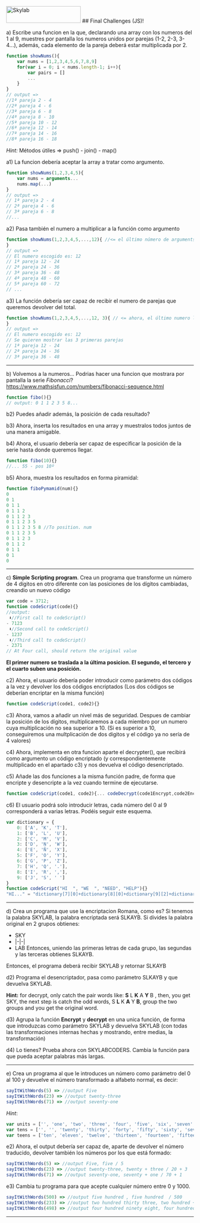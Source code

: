 <img src="http://www.skylabcoders.com/images/403/default.png" alt="Skylab" style="width:200px;height:45px;">
## Final Challenges (JS)!

a) Escribe una funcion en la que, declarando una array con los numeros del 1 al 9, muestres por pantalla los numeros unidos por parejas (1-2, 2-3, 3-4...), además, cada elemento de la  pareja deberá estar multiplicada por 2.
```javascript
function showNums(){
    var nums = [1,2,3,4,5,6,7,8,9]
    for(var i = 0; i < nums.length-1; i++){
        var pairs = []
        ...
    }
}
// output => 
//1ª pareja 2 - 4
//2ª pareja 4 - 6
//3ª pareja 6 - 8
//4ª pareja 8 - 10
//5ª pareja 10 - 12
//6ª pareja 12 - 14
//7ª pareja 14 - 16
//8ª pareja 16 - 18 
```
*Hint:* Métodos útiles => push() - join() - map()

a1) La funcion debería aceptar la array a tratar como argumento. 
```javascript
function showNums(1,2,3,4,5){
    var nums = arguments...
    nums.map(...)
}
// output => 
// 1ª pareja 2 - 4
// 2ª pareja 4 - 6
// 3ª pareja 6 - 8
//... 
```

a2) Pasa también el numero a multiplicar a la función como argumento
```javascript
function showNums(1,2,3,4,5,...,12){ //<= el último número de arguments lo podemos tratar como el numero multiplicador...
} 
// output => 
// El numero escogido es: 12
// 1ª pareja 12 - 24
// 2ª pareja 24 - 36
// 3ª pareja 36 - 48
// 4ª pareja 48 - 60
// 5ª pareja 60 - 72 
// ...
```

a3) La función debería ser capaz de recibir el numero de parejas que queremos devolver del total.
```javascript
function showNums(1,2,3,4,5,...,12, 3){ // <= ahora, el último numero lo podriamos tomar como el delimitador
} 
// output => 
// El numero escogido es: 12
// Se quieren mostrar las 3 primeras parejas
// 1ª pareja 12 - 24
// 2ª pareja 24 - 36
// 3ª pareja 36 - 48
```

---

b) Volvemos a la numeros...
Podrias hacer una funcion que mostrara por pantalla la serie *Fibonacci*?
https://www.mathsisfun.com/numbers/fibonacci-sequence.html

```javascript
function fibo(){}
// output: 0 1 1 2 3 5 8...
```

b2) Puedes añadir además, la posición de cada resultado?

b3) Ahora, inserta los resultados en una array y muestralos todos juntos de una manera amigable.

b4) Ahora, el usuario debería ser capaz de especificar la posición de la serie hasta donde queremos llegar.

```javascript
function fibo(10){}
//... 55 - pos 10º
```

b5) Ahora, muestra los resultados en forma piramidal:
```javascript
function fiboPymamid(num){}
0 
0 1 
0 1 1
0 1 1 2
0 1 1 2 3
0 1 1 2 3 5
0 1 1 2 3 5 8 //To position. num
0 1 1 2 3 5 
0 1 1 2 3
0 1 1 2
0 1 1
0 1 
0
```

---

c) **Simple Scripting program**. Crea un programa que transforme un número de 4 dígitos en otro diferente con las posiciones de los dígitos cambiadas, creandio un nuevo código
```javascript
var code = 3712;
function codeScript(code){}
//output:
 ⬇︎//First call to codeScript()
- 7123
 ⬇︎//Second call to codeScript()
- 1237
 ⬇︎//Third call to codeScript()
- 2371
// At Four call, should return the original value
```
**El primer numero se traslada a la última posicion. El segundo, el tercero y el cuarto suben una posición.**

c2) Ahora, el usuario debería poder introducir como parámetro dos códigos a la vez y devolver los dos códigos encriptados (Los dos códigos se deberían encriptar en la misma función)
```javascript
function codeScript(code1, code2){}
```

c3) Ahora, vamos a añadir un nivel más de seguridad. Despues de cambiar la posición de los dígitos, multiplicaremos a cada miembro por un numero cuya multiplicación no sea superior a 10. 
(Si es superior a 10, conseguiremos una multplicación de dos digitos y el código ya no sería de 4 valores)

c4) Ahora, implementa en otra funcion aparte el decrypter(), que recibirá como argumento un código encriptado (y correspondientemente multiplicado en el apartado c3) y nos devuelva el código desencriptado.

c5) Añade las dos funciones a la misma función padre, de forma que encripte y desencripte a la vez cuando termine de ejecutarse.
```javascript
function codeScript(code1, code2){... codeDecrypt(code1Encrypt,code2Encrypt)}
```

c6) El usuario podrá solo introducir letras, cada número del 0 al 9 corresponderá a varias letras. Podéis seguir este esquema.

```javascript
var dictionary = {
    0: ['A', 'K', 'T'],
    1: ['B', 'L', 'U'],
    2: ['C', 'M', 'V'],
    3: ['D', 'N', 'W'],
    4: ['E', 'Ñ', 'X'],
    5: ['F', 'O', 'Y'],
    6: ['G', 'P', 'Z'],
    7: ['H', 'Q', '.'],
    8: ['I', 'R', ','],
    9: ['J', 'S', ' ']
}
function codeScript("HI  ", "WE  ", "NEED", "HELP"){}
"HI..." = "dictionary[7][0]+dictionary[8][0]+dictionary[9][2]+dictionary[9][2]..."
```

---

d) Crea un programa que use la encriptacion Romana, como es?
Si tenemos la palabra SKYLAB, la palabra encriptada será SLKAYB.
Si divides la palabra original en 2 grupos obtienes:
- SKY
- |-|-|
- LAB 
Entonces, uniendo las primeras letras de cada grupo, las segundas y las terceras obtienes SLKAYB.

Entonces, el programa deberá recibir SKYLAB y retornar SLKAYB

d2) Programa el desencriptador, pasa como parámetro SLKAYB y que devuelva SKYLAB.

**Hint:** for decrypt, only catch the pair words like: **S** L **K** A **Y** B
 , then, you get SKY, the next step is catch the odd words, S **L** K **A** Y **B**, group the two groups and you get the original word.

d3) Agrupa la función **Encrypt** y **decrypt** en una unica función, de forma que introduzcas como parámetro SKYLAB y devuelva SKYLAB (con todas las transformaciones internas hechas y mostrando, entre medias, la transformación)

d4) Lo tienes? Prueba ahora con SKYLABCODERS. Cambia la función para que pueda aceptar palabras más largas.

---

e) Crea un programa al que le introduces un número como parámetro del 0 al 100 y devuelve el número transformado a alfabeto normal, es decir:
```javascript
sayItWithWords(5) => //output Five
sayItWithWords(23) => //output twenty-three
sayItWithWords(71) => //output seventy-one
```

_Hint_: 
```javascript
var units = ['', 'one', 'two', 'three', 'four', 'five', 'six', 'seven', 'eight', 'nine']
var tens = ['', '', 'twenty', 'thirty', 'forty', 'fifty', 'sixty', 'seventy', 'eighty', 'ninety']
var teens = ['ten', 'eleven', 'twelve', 'thirteen', 'fourteen', 'fifteen', 'sixteen', 'seventeen', 'eighteen', 'nineteen'];
```

e2) Ahora, el output debería ser capaz de, aparte de devolver el número traducido, devolver también los números por los que está formado:
```javascript
sayItWithWords(5) => //output Five, five / 5
sayItWithWords(23) => //output twenty-three, twenty + three / 20 + 3
sayItWithWords(71) => //output seventy-one, seventy + one / 70 + 1
```

e3) Cambia tu programa para que acepte cualquier número entre 0 y 1000.
```javascript
sayItWithWords(500) => //output five hundred , five hundred  / 500
sayItWithWords(233) => //output two hundred thirty three, two hundred + thirty + three/ 200 + 30 + 3
sayItWithWords(498) => //output four hundred ninety eight, four hundred + ninety + eight/ 400 + 90 + 8
```
---
